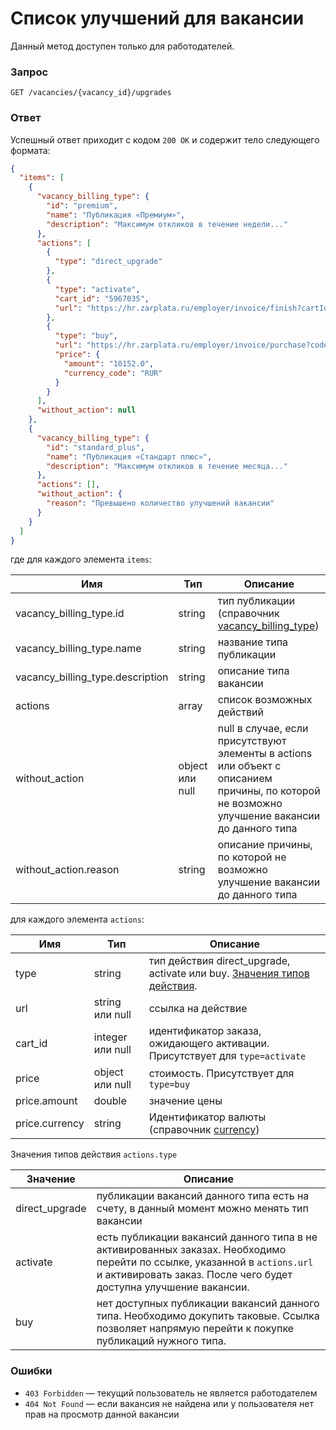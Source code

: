# Список улучшений для вакансии

Данный метод доступен только для работодателей. 

### Запрос

```
GET /vacancies/{vacancy_id}/upgrades
```

### Ответ

Успешный ответ приходит с кодом `200 ОК` и содержит тело следующего формата:

```json
{
  "items": [
    {
      "vacancy_billing_type": {
        "id": "premium",
        "name": "Публикация «Премиум»",
        "description": "Максимум откликов в течение недели..."
      },
      "actions": [
        {
          "type": "direct_upgrade"
        },
        {
          "type": "activate",
          "cart_id": "5967035",
          "url": "https://hr.zarplata.ru/employer/invoice/finish?cartId=5967035"
        },
        {
          "type": "buy",
          "url": "https://hr.zarplata.ru/employer/invoice/purchase?code=VPREM&count=1",
          "price": {
            "amount": "10152.0",
            "currency_code": "RUR"
          }
        }
      ],
      "without_action": null
    },
    {
      "vacancy_billing_type": {
        "id": "standard_plus",
        "name": "Публикация «Стандарт плюс»",
        "description": "Максимум откликов в течение месяца..."
      },
      "actions": [],
      "without_action": {
        "reason": "Превышено количество улучшений вакансии"
      }
    }
  ]
}
```

где для каждого элемента `items`:

Имя | Тип | Описание
---- | --- | ---
vacancy_billing_type.id | string | тип публикации (справочник [vacancy_billing_type](https://github.com/zarplata/api/blob/master/docs/dictionaries.md))
vacancy_billing_type.name | string | название типа публикации
vacancy_billing_type.description | string | описание типа вакансии
actions | array | список возможных действий
without_action | object или null | null в случае, если присутствуют элементы в actions или объект с описанием причины, по которой не возможно улучшение вакансии до данного типа
without_action.reason | string | описание причины, по которой не возможно улучшение вакансии до данного типа

для каждого элемента `actions`:

Имя | Тип | Описание
---- | --- | ---
type | string | тип действия direct_upgrade, activate или buy. [Значения типов действия](#action_types). 
url | string или null | ссылка на действие
cart_id | integer или null | идентификатор заказа, ожидающего активации. Присутствует для `type=activate` 
price | object или null | стоимость. Присутствует для `type=buy`
price.amount | double | значение цены
price.currency | string | Идентификатор валюты (справочник [currency](https://github.com/zarplata/api/blob/master/docs/dictionaries.md))

<a name="action_types"></a>
Значения типов действия `actions.type`

Значение | Описание
---- | --- 
direct_upgrade | публикации вакансий данного типа есть на счету, в данный момент можно менять тип вакансии  
activate | есть публикации вакансий данного типа в не активированных заказах. Необходимо перейти по ссылке, указанной в `actions.url` и активировать заказ. После чего будет доступна улучшение вакансии. 
buy | нет доступных публикации вакансий данного типа. Необходимо докупить таковые. Ссылка позволяет напрямую перейти к покупке публикаций нужного типа.  

### Ошибки

* `403 Forbidden` — текущий пользователь не является работодателем
* `404 Not Found` — если вакансия не найдена или у пользователя нет прав на просмотр данной вакансии
